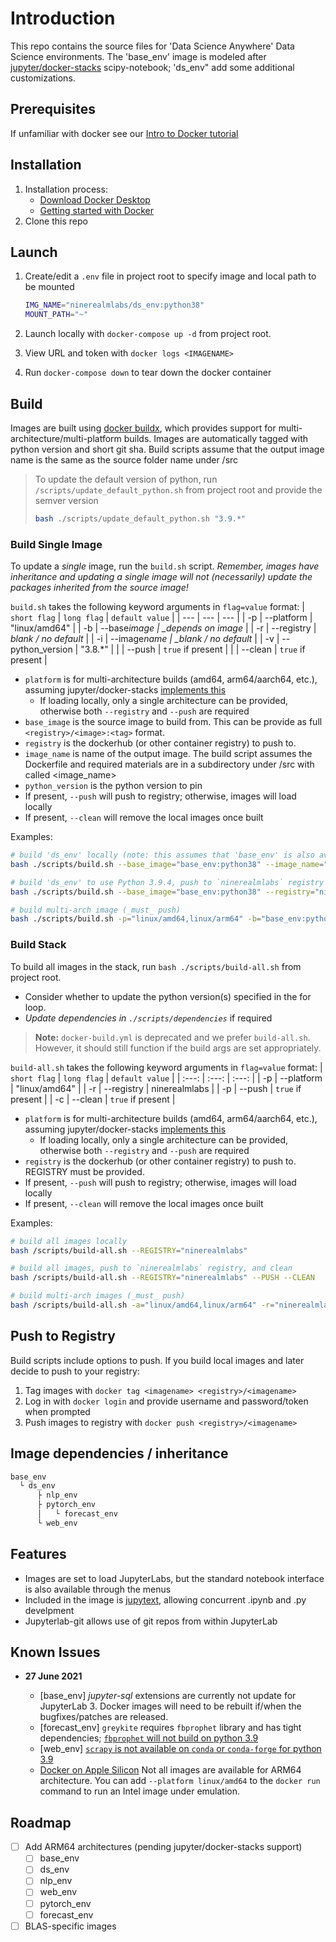 # Introduction

This repo contains the source files for 'Data Science Anywhere' Data Science environments.
The 'base_env' image is modeled after [jupyter/docker-stacks](https://github.com/jupyter/docker-stacks)
scipy-notebook; 'ds_env" add some additional customizations.

## Prerequisites

If unfamiliar with docker see our [Intro to Docker tutorial](./docs/intro-to-docker.md)

## Installation

1. Installation process:
   - [Download Docker Desktop](https://www.docker.com/products/docker-desktop)
   - [Getting started with Docker](https://docs.docker.com/)
2. Clone this repo

## Launch

1. Create/edit a `.env` file in project root to specify image and local path to be mounted

   ```sh
   IMG_NAME="ninerealmlabs/ds_env:python38"
   MOUNT_PATH="~"
   ```

2. Launch locally with `docker-compose up -d` from project root.
3. View URL and token with `docker logs <IMAGENAME>`
4. Run `docker-compose down` to tear down the docker container

## Build

Images are built using [docker buildx](https://docs.docker.com/buildx/working-with-buildx/#overview),
which provides support for multi-architecture/multi-platform builds.
Images are automatically tagged with python version and short git sha.
Build scripts assume that the output image name is the same as the source folder name under /src

> To update the default version of python, run `/scripts/update_default_python.sh` from project root
> and provide the semver version
>
> ```sh
> bash ./scripts/update_default_python.sh "3.9.*"
> ```

### Build Single Image

To update a _single_ image, run the `build.sh` script.
_Remember, images have inheritance and updating a single image will not (necessarily) update the_
_packages inherited from the source image!_

`build.sh` takes the following keyword arguments in `flag=value` format:
| `short flag` | `long flag` | `default value` |
| --- | --- | --- |
| -p | --platform | "linux/amd64" |
| -b | --base*image | \_depends on image* |
| -r | --registry | _blank / no default_ |
| -i | --image*name | \_blank / no default* |
| -v | --python_version | "3.8.\*" |
| | --push | `true` if present |
| | --clean | `true` if present |

- `platform` is for multi-architecture builds (amd64, arm64/aarch64, etc.), assuming jupyter/docker-stacks [implements this](https://github.com/jupyter/docker-stacks/pull/1368)
  - If loading locally, only a single architecture can be provided, otherwise both `--registry` and `--push` are required
- `base_image` is the source image to build from. This can be provide as full `<registry>/<image>:<tag>` format.
- `registry` is the dockerhub (or other container registry) to push to.
- `image_name` is name of the output image. The build script assumes the Dockerfile and required materials are
  in a subdirectory under /src with called <image_name>
- `python_version` is the python version to pin
- If present, `--push` will push to registry; otherwise, images will load locally
- If present, `--clean` will remove the local images once built

Examples:

```sh
# build 'ds_env' locally (note: this assumes that 'base_env' is also available locally)
bash ./scripts/build.sh --base_image="base_env:python38" --image_name="ds_env"

# build 'ds_env' to use Python 3.9.4, push to `ninerealmlabs` registry
bash ./scripts/build.sh --base_image="base_env:python38" --registry="ninerealmlabs" --image_name="ds_env" --push

# build multi-arch image (_must_ push)
bash ./scripts/build.sh -p="linux/amd64,linux/arm64" -b="base_env:python38" -r="ninerealmlabs" -i="ds_env" --push
```

### Build Stack

To build all images in the stack, run `bash ./scripts/build-all.sh` from project root.

- Consider whether to update the python version(s) specified in the for loop.
- _Update dependencies in `./scripts/dependencies`_ if required

> **Note:** `docker-build.yml` is deprecated and we prefer `build-all.sh`.
> However, it should still function if the build args are set appropriately.

`build-all.sh` takes the following keyword arguments in `flag=value` format:
| `short flag` | `long flag` | `default value` |
| :---: | :---: | :---: |
| -p | --platform | "linux/amd64" |
| -r | --registry | ninerealmlabs |
| -p | --push | `true` if present |
| -c | --clean | `true` if present |

- `platform` is for multi-architecture builds (amd64, arm64/aarch64, etc.), assuming jupyter/docker-stacks [implements this](https://github.com/jupyter/docker-stacks/pull/1368)
  - If loading locally, only a single architecture can be provided,
    otherwise both `--registry` and `--push` are required
- `registry` is the dockerhub (or other container registry) to push to. REGISTRY must be provided.
- If present, `--push` will push to registry; otherwise, images will load locally
- If present, `--clean` will remove the local images once built

Examples:

```sh
# build all images locally
bash /scripts/build-all.sh --REGISTRY="ninerealmlabs"

# build all images, push to `ninerealmlabs` registry, and clean
bash /scripts/build-all.sh --REGISTRY="ninerealmlabs" --PUSH --CLEAN

# build multi-arch images (_must_ push)
bash /scripts/build-all.sh -a="linux/amd64,linux/arm64" -r="ninerealmlabs" -p
```

## Push to Registry

Build scripts include options to push. If you build local images and later decide to push to your registry:

1. Tag images with `docker tag <imagename> <registry>/<imagename>`
2. Log in with `docker login` and provide username and password/token when prompted
3. Push images to registry with `docker push <registry>/<imagename>`

## Image dependencies / inheritance

```txt
base_env
  └ ds_env
      ├ nlp_env
      ├ pytorch_env
      │   └ forecast_env
      └ web_env
```

## Features

- Images are set to load JupyterLabs, but the standard notebook interface is also available through the menus
- Included in the image is [jupytext](https://jupytext.readthedocs.io/en/latest/introduction.html),
  allowing concurrent .ipynb and .py develpment
- Jupyterlab-git allows use of git repos from within JupyterLab

## Known Issues

- **27 June 2021**

  - [base_env] _jupyter-sql_ extensions are currently not update for JupyterLab 3.
    Docker images will need to be rebuilt if/when the bugfixes/patches are released.
  - [forecast_env] `greykite` requires `fbprophet` library and has tight dependencies;
    [`fbprophet` will not build on python 3.9](https://github.com/linkedin/greykite/issues/11)
  - [web_env] [`scrapy` is not available on `conda` or `conda-forge` for python 3.9](https://github.com/scrapy/scrapy/issues/5195)
  - [Docker on Apple Silicon](https://docs.docker.com/docker-for-mac/apple-silicon/)
    Not all images are available for ARM64 architecture.
    You can add `--platform linux/amd64` to the `docker run` command to run an Intel image under emulation.

## Roadmap

- [ ] Add ARM64 architectures (pending jupyter/docker-stacks support)
  - [ ] base_env
  - [ ] ds_env
  - [ ] nlp_env
  - [ ] web_env
  - [ ] pytorch_env
  - [ ] forecast_env
- [ ] BLAS-specific images

<!-- * [ ] Add Tensorflow/Keras -->
<!-- * [ ] Add CUDA and ROCm -->
